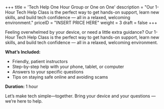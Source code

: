 +++
title = 'Tech Help One Hour Group or One on One'
description = "Our 1-Hour Tech Help Class is the perfect way to get hands-on support, learn new skills, and build tech confidence — all in a relaxed, welcoming environment."
priceID = "INSERT PRICE HERE"
weight = 3
draft = false
+++

Feeling overwhelmed by your device, or need a little extra guidance? Our 1-Hour Tech Help Class is the perfect way to get hands-on support, learn new skills, and build tech confidence — all in a relaxed, welcoming environment.

**What’s Included:**
* Friendly, patient instructors
* Step-by-step help with your phone, tablet, or computer
* Answers to your specific questions
* Tips on staying safe online and avoiding scams

**Duration:** 1 hour

Let’s make tech simple—together. Bring your device and your questions — we’re here to help.
